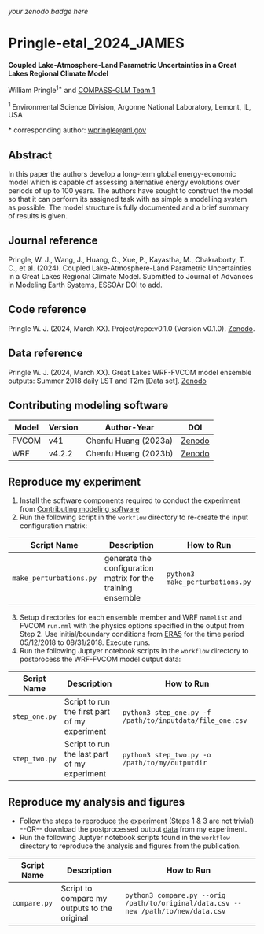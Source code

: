 _your zenodo badge here_

# Pringle-etal_2024_JAMES

**Coupled Lake-Atmosphere-Land Parametric Uncertainties in a Great Lakes Regional Climate Model**

William Pringle<sup>1\*</sup> and [COMPASS-GLM Team 1](https://compass.pnnl.gov/GLM/Team)

<sup>1 </sup> Environmental Science Division, Argonne National Laboratory, Lemont, IL, USA

\* corresponding author:  wpringle@anl.gov

## Abstract
In this paper the authors develop a long-term global energy-economic model which is capable of assessing alternative energy evolutions over periods of up to 100 years. The authors have sought to construct the model so that it can perform its assigned task with as simple a modelling system as possible. The model structure is fully documented and a brief summary of results is given.

## Journal reference
Pringle, W. J., Wang, J., Huang, C., Xue, P., Kayastha, M., Chakraborty, T. C., et al. (2024). Coupled Lake-Atmosphere-Land Parametric Uncertainties in a Great Lakes Regional Climate Model. Submitted to Journal of Advances in Modeling Earth Systems, ESSOAr DOI to add.

## Code reference
Pringle W. J. (2024, March XX). Project/repo:v0.1.0 (Version v0.1.0). [Zenodo](http://doi.org/some-doi-number/zenodo.7777777).

## Data reference
Pringle W. J. (2024, March XX). Great Lakes WRF-FVCOM model ensemble outputs: Summer 2018 daily LST and T2m [Data set]. [Zenodo](http://doi.org/some-doi-number/zenodo.7777777)

## Contributing modeling software
| Model | Version | Author-Year | DOI |
|-------|---------|-----------------|-----|
 FVCOM | v41 | Chenfu Huang (2023a) | [Zenodo](http://doi.org/10.5281/zenodo.7574673)
 WRF | v4.2.2  | Chenfu Huang (2023b) | [Zenodo](http://doi.org/10.5281/zenodo.7574675)


## Reproduce my experiment
1. Install the software components required to conduct the experiment from [Contributing modeling software](#contributing-modeling-software)
2. Run the following script in the `workflow` directory to re-create the input configuration matrix:
   
| Script Name | Description | How to Run |
| --- | --- | --- |
| `make_perturbations.py` | generate the configuration matrix for the training ensemble | `python3 make_perturbations.py` |
3. Setup directories for each ensemble member and WRF `namelist` and FVCOM `run.nml`  with the physics options specified in the output from Step 2. Use initial/boundary conditions from [ERA5](http://doi.org/10.24381/cds.adbb2d47) for the time period 05/12/2018 to 08/31/2018. Execute runs. 
4. Run the following Juptyer notebook scripts in the `workflow` directory to postprocess the WRF-FVCOM model output data:

| Script Name | Description | How to Run |
| --- | --- | --- |
| `step_one.py` | Script to run the first part of my experiment | `python3 step_one.py -f /path/to/inputdata/file_one.csv` |
| `step_two.py` | Script to run the last part of my experiment | `python3 step_two.py -o /path/to/my/outputdir` |

## Reproduce my analysis and figures
- Follow the steps to [reproduce the experiment](#reproduce-my-experiment) (Steps 1 & 3 are not trivial) --OR-- download the postprocessed output [data](#data-reference) from my experiment.
- Run the following Juptyer notebook scripts found in the `workflow` directory to reproduce the analysis and figures from the publication.

| Script Name | Description | How to Run |
| --- | --- | --- |
| `compare.py` | Script to compare my outputs to the original | `python3 compare.py --orig /path/to/original/data.csv --new /path/to/new/data.csv` |


